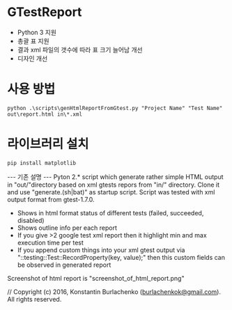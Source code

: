 # GTestReport

- Python 3 지원
- 총괄 표 지원
- 결과 xml 파일의 갯수에 따라 표 크기 늘어남 개선
- 디자인 개선

# 사용 방법
```
python .\scripts\genHtmlReportFromGtest.py "Project Name" "Test Name" out\report.html in\*.xml
```

# 라이브러리 설치
```
pip install matplotlib
```


--- 기존 설명 ---
Pyton 2.* script which generate rather simple HTML output in "out/"directory based on xml gtests repors from "in/" directory.
Clone it and use "generate.(sh|bat)" as startup script. Script was tested with xml output format from gtest-1.7.0.

* Shows in html format status of different tests (failed, succeeded, disabled)
* Shows outline info per each report
* If you give >2 google test xml report then it highlight min and max execution time per test
* If you append custom things into your xml gtest output via "::testing::Test::RecordProperty(key, value);" then this custom fields can be observed in generated report

Screenshot of html report is "screenshot_of_html_report.png"

// Copyright (c) 2016, Konstantin Burlachenko (burlachenkok@gmail.com).  All rights reserved.

